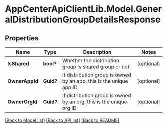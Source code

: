 # AppCenterApiClientLib.Model.GeneralDistributionGroupDetailsResponse
## Properties

Name | Type | Description | Notes
------------ | ------------- | ------------- | -------------
**IsShared** | **bool?** | Whether the distribution group is shared group or not | [optional] 
**OwnerAppId** | **Guid?** | If distribution group is owned by an app, this is the unique app ID | [optional] 
**OwnerOrgId** | **Guid?** | If distribution group is owned by an org, this is the unique org ID | [optional] 

[[Back to Model list]](../README.md#documentation-for-models) [[Back to API list]](../README.md#documentation-for-api-endpoints) [[Back to README]](../README.md)

